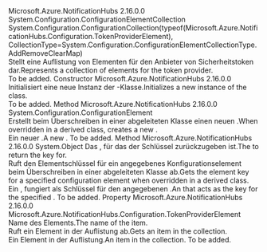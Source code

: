 <Type Name="TokenProviderElementCollection" FullName="Microsoft.Azure.NotificationHubs.Configuration.TokenProviderElementCollection">
  <TypeSignature Language="C#" Value="public sealed class TokenProviderElementCollection : System.Configuration.ConfigurationElementCollection" />
  <TypeSignature Language="ILAsm" Value=".class public auto ansi sealed beforefieldinit TokenProviderElementCollection extends System.Configuration.ConfigurationElementCollection" />
  <TypeSignature Language="DocId" Value="T:Microsoft.Azure.NotificationHubs.Configuration.TokenProviderElementCollection" />
  <TypeSignature Language="VB.NET" Value="Public NotInheritable Class TokenProviderElementCollection&#xA;Inherits ConfigurationElementCollection" />
  <TypeSignature Language="F#" Value="type TokenProviderElementCollection = class&#xA;    inherit ConfigurationElementCollection" />
  <AssemblyInfo>
    <AssemblyName>Microsoft.Azure.NotificationHubs</AssemblyName>
    <AssemblyVersion>2.16.0.0</AssemblyVersion>
  </AssemblyInfo>
  <Base>
    <BaseTypeName>System.Configuration.ConfigurationElementCollection</BaseTypeName>
  </Base>
  <Interfaces />
  <Attributes>
    <Attribute>
      <AttributeName>System.Configuration.ConfigurationCollection(typeof(Microsoft.Azure.NotificationHubs.Configuration.TokenProviderElement), CollectionType=System.Configuration.ConfigurationElementCollectionType.AddRemoveClearMap)</AttributeName>
    </Attribute>
  </Attributes>
  <Docs>
    <summary><span data-ttu-id="bda73-101">Stellt eine Auflistung von Elementen für den Anbieter von Sicherheitstoken dar.</span><span class="sxs-lookup"><span data-stu-id="bda73-101">Represents a collection of elements for the token provider.</span></span></summary>
    <remarks>To be added.</remarks>
  </Docs>
  <Members>
    <Member MemberName=".ctor">
      <MemberSignature Language="C#" Value="public TokenProviderElementCollection ();" />
      <MemberSignature Language="ILAsm" Value=".method public hidebysig specialname rtspecialname instance void .ctor() cil managed" />
      <MemberSignature Language="DocId" Value="M:Microsoft.Azure.NotificationHubs.Configuration.TokenProviderElementCollection.#ctor" />
      <MemberSignature Language="VB.NET" Value="Public Sub New ()" />
      <MemberType>Constructor</MemberType>
      <AssemblyInfo>
        <AssemblyName>Microsoft.Azure.NotificationHubs</AssemblyName>
        <AssemblyVersion>2.16.0.0</AssemblyVersion>
      </AssemblyInfo>
      <Parameters />
      <Docs>
        <summary><span data-ttu-id="bda73-102">Initialisiert eine neue Instanz der <see cref="T:Microsoft.Azure.NotificationHubs.Configuration.TokenProviderElementCollection" />-Klasse.</span><span class="sxs-lookup"><span data-stu-id="bda73-102">Initializes a new instance of the <see cref="T:Microsoft.Azure.NotificationHubs.Configuration.TokenProviderElementCollection" /> class.</span></span></summary>
        <remarks>To be added.</remarks>
      </Docs>
    </Member>
    <Member MemberName="CreateNewElement">
      <MemberSignature Language="C#" Value="protected override System.Configuration.ConfigurationElement CreateNewElement ();" />
      <MemberSignature Language="ILAsm" Value=".method familyhidebysig virtual instance class System.Configuration.ConfigurationElement CreateNewElement() cil managed" />
      <MemberSignature Language="DocId" Value="M:Microsoft.Azure.NotificationHubs.Configuration.TokenProviderElementCollection.CreateNewElement" />
      <MemberSignature Language="VB.NET" Value="Protected Overrides Function CreateNewElement () As ConfigurationElement" />
      <MemberSignature Language="F#" Value="override this.CreateNewElement : unit -&gt; System.Configuration.ConfigurationElement" Usage="tokenProviderElementCollection.CreateNewElement " />
      <MemberType>Method</MemberType>
      <AssemblyInfo>
        <AssemblyName>Microsoft.Azure.NotificationHubs</AssemblyName>
        <AssemblyVersion>2.16.0.0</AssemblyVersion>
      </AssemblyInfo>
      <ReturnValue>
        <ReturnType>System.Configuration.ConfigurationElement</ReturnType>
      </ReturnValue>
      <Parameters />
      <Docs>
        <summary>
            <span data-ttu-id="bda73-103">Erstellt beim Überschreiben in einer abgeleiteten Klasse einen neuen <see cref="T:System.Configuration.ConfigurationElement" />.</span><span class="sxs-lookup"><span data-stu-id="bda73-103">When overridden in a derived class, creates a new <see cref="T:System.Configuration.ConfigurationElement" />.</span></span>
            </summary>
        <returns>
            <span data-ttu-id="bda73-104">Ein neuer <see cref="T:System.Configuration.ConfigurationElement" />.</span><span class="sxs-lookup"><span data-stu-id="bda73-104">A new <see cref="T:System.Configuration.ConfigurationElement" />.</span></span>
            </returns>
        <remarks>To be added.</remarks>
      </Docs>
    </Member>
    <Member MemberName="GetElementKey">
      <MemberSignature Language="C#" Value="protected override object GetElementKey (System.Configuration.ConfigurationElement element);" />
      <MemberSignature Language="ILAsm" Value=".method familyhidebysig virtual instance object GetElementKey(class System.Configuration.ConfigurationElement element) cil managed" />
      <MemberSignature Language="DocId" Value="M:Microsoft.Azure.NotificationHubs.Configuration.TokenProviderElementCollection.GetElementKey(System.Configuration.ConfigurationElement)" />
      <MemberSignature Language="VB.NET" Value="Protected Overrides Function GetElementKey (element As ConfigurationElement) As Object" />
      <MemberSignature Language="F#" Value="override this.GetElementKey : System.Configuration.ConfigurationElement -&gt; obj" Usage="tokenProviderElementCollection.GetElementKey element" />
      <MemberType>Method</MemberType>
      <AssemblyInfo>
        <AssemblyName>Microsoft.Azure.NotificationHubs</AssemblyName>
        <AssemblyVersion>2.16.0.0</AssemblyVersion>
      </AssemblyInfo>
      <ReturnValue>
        <ReturnType>System.Object</ReturnType>
      </ReturnValue>
      <Parameters>
        <Parameter Name="element" Type="System.Configuration.ConfigurationElement" />
      </Parameters>
      <Docs>
        <param name="element"><span data-ttu-id="bda73-105">Das <see cref="T:System.Configuration.ConfigurationElement" />, für das der Schlüssel zurückzugeben ist.</span><span class="sxs-lookup"><span data-stu-id="bda73-105">The <see cref="T:System.Configuration.ConfigurationElement" /> to return the key for.</span></span></param>
        <summary>
            <span data-ttu-id="bda73-106">Ruft den Elementschlüssel für ein angegebenes Konfigurationselement beim Überschreiben in einer abgeleiteten Klasse ab.</span><span class="sxs-lookup"><span data-stu-id="bda73-106">Gets the element key for a specified configuration element when overridden in a derived class.</span></span>
            </summary>
        <returns>
            <span data-ttu-id="bda73-107">Ein <see cref="T:System.Object" /> , fungiert als Schlüssel für den angegebenen <see cref="T:System.Configuration.ConfigurationElement" />.</span><span class="sxs-lookup"><span data-stu-id="bda73-107">An <see cref="T:System.Object" /> that acts as the key for the specified <see cref="T:System.Configuration.ConfigurationElement" />.</span></span>
            </returns>
        <remarks>To be added.</remarks>
        <exception cref="T:System.Configuration.ConfigurationErrorsException" />
      </Docs>
    </Member>
    <Member MemberName="Item">
      <MemberSignature Language="C#" Value="public Microsoft.Azure.NotificationHubs.Configuration.TokenProviderElement this[string name] { get; }" />
      <MemberSignature Language="ILAsm" Value=".property instance class Microsoft.Azure.NotificationHubs.Configuration.TokenProviderElement Item(string)" />
      <MemberSignature Language="DocId" Value="P:Microsoft.Azure.NotificationHubs.Configuration.TokenProviderElementCollection.Item(System.String)" />
      <MemberSignature Language="VB.NET" Value="Default Public ReadOnly Property Item(name As String) As TokenProviderElement" />
      <MemberSignature Language="F#" Value="member this.Item(string) : Microsoft.Azure.NotificationHubs.Configuration.TokenProviderElement" Usage="Microsoft.Azure.NotificationHubs.Configuration.TokenProviderElementCollection.Item" />
      <MemberType>Property</MemberType>
      <AssemblyInfo>
        <AssemblyName>Microsoft.Azure.NotificationHubs</AssemblyName>
        <AssemblyVersion>2.16.0.0</AssemblyVersion>
      </AssemblyInfo>
      <ReturnValue>
        <ReturnType>Microsoft.Azure.NotificationHubs.Configuration.TokenProviderElement</ReturnType>
      </ReturnValue>
      <Parameters>
        <Parameter Name="name" Type="System.String" />
      </Parameters>
      <Docs>
        <param name="name"><span data-ttu-id="bda73-108">Name des Elements.</span><span class="sxs-lookup"><span data-stu-id="bda73-108">The name of the item.</span></span></param>
        <summary><span data-ttu-id="bda73-109">Ruft ein Element in der Auflistung ab.</span><span class="sxs-lookup"><span data-stu-id="bda73-109">Gets an item in the collection.</span></span></summary>
        <value><span data-ttu-id="bda73-110">Ein Element in der Auflistung.</span><span class="sxs-lookup"><span data-stu-id="bda73-110">An item in the collection.</span></span></value>
        <remarks>To be added.</remarks>
      </Docs>
    </Member>
  </Members>
</Type>